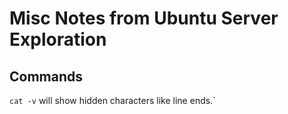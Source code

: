 # Misc Notes from Ubuntu Server Exploration

## Commands

`cat -v` will show hidden characters like line ends.`
